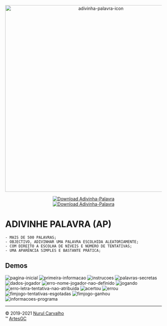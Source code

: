 <div align="center">

<img alt="adivinha-palavra-icon" src="img/adivinhapalavra-icon.png" width=600 height=600>
    
[![Download Adivinha-Palavra](https://a.fsdn.com/con/app/sf-download-button)](https://sourceforge.net/projects/adivinha-palavra/files/latest/download) \
[![Download Adivinha-Palavra](https://img.shields.io/sourceforge/dt/adivinha-palavra.svg)](https://sourceforge.net/projects/adivinha-palavra/files/latest/download)

</div>

# ADIVINHE PALAVRA (AP)

    - MAIS DE 500 PALAVRAS;
    - OBJECTIVO, ADIVINHAR UMA PALAVRA ESCOLHIDA ALEATORIAMENTE;
    - COM DIREITO A ESCOLHA DE NÍVEIS E NÚMERO DE TENTATIVAS;
    - UMA APARÊNCIA SIMPLES E BASTANTE PRÁTICA;


## Demos

![pagina-inicial](img/intro_processando.png)
![primeira-informacao](img/intro_info.png)
![instrucoes](img/instrucoes.png)
![palavras-secretas](img/palavras_secretas.png)
![dados-jogador](img/jogador.png)
![erro-nome-jogador-nao-definido](img/nome_jogador_nao_definido.png)
![jogando](img/jogando.png)
![erro-letra-tentativa-nao-atribuida](img/tentativa_nao_atribuida.png)
![acertou](img/acertou.png)
![errou](img/errou.png)
![fimjogo-tentativas-esgotadas](img/tentativas_esgotadas.png)
![fimjogo-ganhou](img/ganhou.png)
![informacoes-programa](img/sobre.png)

---

&copy; 2019-2021 [Nurul Carvalho](mailto:nuruldecarvalho@gmail.com) \
&trade; [ArtesGC](https://artesgc.home.blog)
